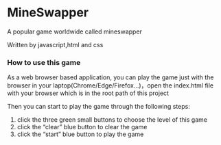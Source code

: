 # MineSwapper
A popular game worldwide called mineswapper

Written by javascript,html and css

### How to use this game
As a web browser based application, you can play the game just with the browser in your laptop(Chrome/Edge/Firefox...)，open the index.html file with your browser which is in the root path of this project

Then you can start to play the game through the following steps:
1. click the three green small buttons to choose the level of this game
2. click the “clear” blue button to clear the game
3. click the “start” blue button to play the game


